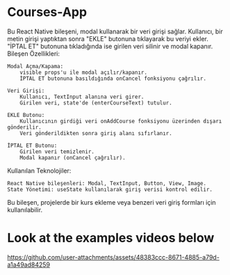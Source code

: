﻿# Courses-App
Bu React Native bileşeni, modal kullanarak bir veri girişi sağlar. Kullanıcı, bir metin girişi yaptıktan sonra "EKLE" butonuna tıklayarak bu veriyi ekler. "İPTAL ET" butonuna tıkladığında ise girilen veri silinir ve modal kapanır.
Bileşen Özellikleri:

    Modal Açma/Kapama:
        visible props'u ile modal açılır/kapanır.
        İPTAL ET butonuna basıldığında onCancel fonksiyonu çağrılır.

    Veri Girişi:
        Kullanıcı, TextInput alanına veri girer.
        Girilen veri, state'de (enterCourseText) tutulur.

    EKLE Butonu:
        Kullanıcının girdiği veri onAddCourse fonksiyonu üzerinden dışarı gönderilir.
        Veri gönderildikten sonra giriş alanı sıfırlanır.

    İPTAL ET Butonu:
        Girilen veri temizlenir.
        Modal kapanır (onCancel çağrılır).

Kullanılan Teknolojiler:

    React Native bileşenleri: Modal, TextInput, Button, View, Image.
    State Yönetimi: useState kullanılarak giriş verisi kontrol edilir.

Bu bileşen, projelerde bir kurs ekleme veya benzeri veri giriş formları için kullanılabilir.

# Look at the examples videos below

https://github.com/user-attachments/assets/48383ccc-8671-4885-a79d-a1a49ad84259
